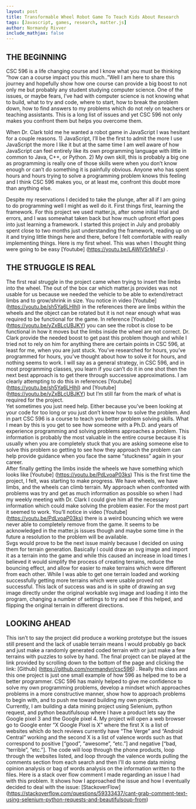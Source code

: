 ```yaml
---
layout: post
title: Transformable Wheel Robot Game To Teach Kids About Research
tags: [Javascript, games, research, matter.js]
author: Normandy Rivver
include_mathjax: false
---
```


## THE BEGINNING

CSC 596 is a life changing course and I know what you must be thinking “how can a course impact you this much..”Well I am here to share this journey and hopefully show how one course can provide a big boost to not only me but probably any student studying computer science.  One of the issues, or maybe fears, I’ve had with computer science is not knowing what to build, what to try and code, where to start, how to break the problem down, how to find answers to my problems which do not rely on teachers or teaching assistants.  This is a long list of issues and yet CSC 596 not only makes you confront them but helps you overcome them.

When Dr.  Clark told me he wanted a robot game in JavaScript I was hesitant for a couple reasons.  1) JavaScript, I’ll be the first to admit the more I use JavaScript the more I like it but at the same time I am well aware of how JavaScript can feel entirely like its own programming language with little in common to Java, C++, or Python.  2) My own skill, this is probably a big one as programming is really one of those skills were when you don’t know enough or can’t do something it is painfully obvious.  Anyone who has spent hours and hours trying to solve a programming problem knows this feeling and I think CSC 596 makes you, or at least me, confront this doubt more than anything else.  

Despite my reservations I decided to take the plunge, after all if I am going to do programming well I might as well do it.  First things first, learning the framework.  For this project we used matter.js, after some initial trial and errors, and I was somewhat taken back but how much upfront effort goes into just learning a framework.  I started this project in July and probably spent close to two months just understanding the framework, reading up on it and trying little things here and there, before I felt comfortable with really implementing things.  Here is my first wheel.  This was when I thought thing were going to be easy [Youtube] (https://youtu.be/LAWlVSrMpFs)  .  

## THE STRUGGLE IS REAL

The first real struggle in the project came when trying to insert the limbs into the wheel.  The out of the box car which matter.js provides was not usable for us because we needed the vehicle to be able to extend/retract limbs and to grow/shrink in size.  You notice in video [Youtube] (https://youtu.be/sh5Ya6LHlhI) in the references there are limbs within the wheels and the object can be rotated but it is not near enough what was required to be functional for the game. In reference [Youtube] (https://youtu.be/yZxBLcUBJKY) you can see the robot is close to be functional in how it moves but the limbs inside the wheel are not correct.
Dr.  Clark provide the needed boost to get past this problem though and while I tried not to rely on him for anything there are certain points in CSC 596, at least for me, when you are just stuck.  You’ve researched for hours, you’ve programmed for hours, you’ve thought about how to solve it for hours, and nothing seems to work.  I will say as a general strategy, in CSC 596, and in most programming classes, you learn if you can’t do it in one shot then the next best approach is to get there through successive approximations.  I am clearly attempting to do this in references [Youtube] (https://youtu.be/sh5Ya6LHlhI) and [Youtube] (https://youtu.be/yZxBLcUBJKY) but I’m still far from the mark of what is required for the project.  
Yet sometimes you just need help.  Either because you’ve been looking at your code for too long or you just don’t know how to solve the problem.  And in part CSC 596 is a course to teach you better problem solving skills.  What I mean by this is you get to see how someone with a Ph.D. and years of experience programming and solving problems approaches a problem.  This information is probably the most valuable in the entire course because it is usually when you are completely stuck that you are asking someone else to solve this problem so getting to see how they approach the problem can help provide guidance when you face the same “stuckness” again in your career.  
After finally getting the limbs inside the wheels we have something which looks like [Youtube] (https://youtu.be/PdLvoaP03ks)  This is the first time the project, I felt, was starting to make progress.  We have wheels, we have limbs, and the wheels can climb terrain.  My approach when confronted with problems was try and get as much information as possible so when I had my weekly meeting with Dr.  Clark I could give him all the necessary information which could make solving the problem easier.  For the most part it seemed to work.  You’ll notice in video [Youtube] (https://youtu.be/PdLvoaP03ks) there is a weird bouncing which we were never able to completely remove from the game.  It seems to be acknowledged in the matter.js issues though and maybe some time in the future a resolution to the problem will be available.  
Svgs would prove to be the next issue mainly because I decided on using them for terrain generation.  Basically I could draw an svg image and import it as a terrain into the game and while this caused an increase in load times I believed it would simplify the process of creating terrains, reduce the bouncing effect, and allow for easier to make terrains which were different from each other.  While I was able to get one terrain loaded and working successfully getting more terrains which were usable proved not successful.  This lack of success was and is in spite of drawing an svg image directly under the original workable svg image and loading it into the program, changing a number of settings to try and see if this helped, and flipping the original terrain in different directions.  

## LOOKING AHEAD

This isn’t to say the project did produce a working prototype but the issues still present and the lack of usable terrain means I would probably go back and just make a randomly generated coded terrain with or just make a few terrains with puzzles to solve by hand.  The final project can be played at the link provided by scrolling down to the bottom of the page and clicking the link:  [Github] (https://github.com/normandyr/csc596) .  Really this class and this one project is just one small example of how 596 as helped me to be a better programmer.  CSC 596 has mainly helped to give me confidence to solve my own programming problems, develop a mindset which approaches problems in a more constructive manner, show how to approach problems to begin with, and to push me toward building my own projects.  
Currently, I am building a data mining project using Selenium, python request, and python beautifulsoup where I have a product lets say the Google pixel 3 and the Google pixel 4.  My project will open a web browser go to Google enter “X Google Pixel is X”  where the first X is a list of websites which do tech reviews currently have “The Verge” and “Android Central” working and the second X is a list of valence words such as that correspond to positive [“good”, “awesome”, “etc.”] and negative [“bad, “terrible”, “etc.”].  The code will loop through the phone products, loop through the websites listed, and loop through the valence words pulling the comments section from each search and then I’ll do some data mining opinion analysis or bag of words analysis on the information written to the files.  Here is a stack over flow comment I made regarding an issue I had with this problem.  It shows how I approached the issue and how I eventually decided to deal with the issue:
[StackoverFlow] (https://stackoverflow.com/questions/59333437/cant-grab-comment-text-using-selenium-python-requests-and-beautifulsoup-from)
